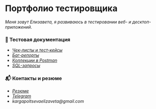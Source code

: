 # Портфолио тестировщика 
_Меня зовут Елизавета, я развиваюсь в тестировании веб- и десктоп-приложений._

### 📜 Тестовая документация
* [_Чек-листы и тест-кейсы_]()
* [_Баг-репорты_]()
* [_Коллекции в Postman_]()
* [_SQL-запросы_]()

[//]: # (🛠️🐞 Инструменты)

### 📬 Контакты и резюме
* [_Резюме_](https://drive.google.com/file/d/1v70z2Rt7_KMk4Yf85b_mNVeB_-7UEPNn/view?usp=drive_link)
* [_Telegram_](https://t.me/lisa_roarua)
* _kargapoltsevaelizaveta@gmail.com_
